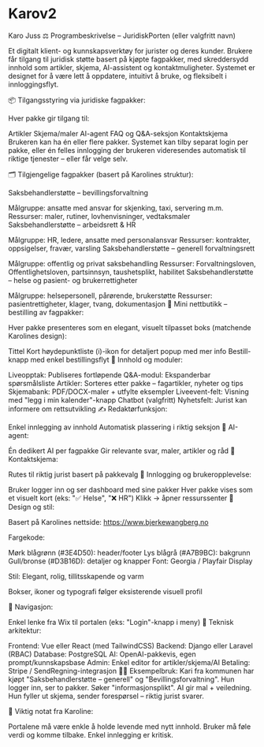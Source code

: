# Karov2
Karo Juss
⚖️ Programbeskrivelse – JuridiskPorten (eller valgfritt navn)

Et digitalt klient- og kunnskapsverktøy for jurister og deres kunder. Brukere får tilgang til juridisk støtte basert på kjøpte fagpakker, med skreddersydd innhold som artikler, skjema, AI-assistent og kontaktmuligheter. Systemet er designet for å være lett å oppdatere, intuitivt å bruke, og fleksibelt i innloggingsflyt.

📦 Tilgangsstyring via juridiske fagpakker:

Hver pakke gir tilgang til:

Artikler
Skjema/maler
AI-agent
FAQ og Q&A-seksjon
Kontaktskjema
Brukeren kan ha én eller flere pakker. Systemet kan tilby separat login per pakke, eller én felles innlogging der brukeren videresendes automatisk til riktige tjenester – eller får velge selv.

🗂 Tilgjengelige fagpakker (basert på Karolines struktur):

Saksbehandlerstøtte – bevillingsforvaltning

Målgruppe: ansatte med ansvar for skjenking, taxi, servering m.m.
Ressurser: maler, rutiner, lovhenvisninger, vedtaksmaler
Saksbehandlerstøtte – arbeidsrett & HR

Målgruppe: HR, ledere, ansatte med personalansvar
Ressurser: kontrakter, oppsigelser, fravær, varsling
Saksbehandlerstøtte – generell forvaltningsrett

Målgruppe: offentlig og privat saksbehandling
Ressurser: Forvaltningsloven, Offentlighetsloven, partsinnsyn, taushetsplikt, habilitet
Saksbehandlerstøtte – helse og pasient- og brukerrettigheter

Målgruppe: helsepersonell, pårørende, brukerstøtte
Ressurser: pasientrettigheter, klager, tvang, dokumentasjon
🛒 Mini nettbutikk – bestilling av fagpakker:

Hver pakke presenteres som en elegant, visuelt tilpasset boks (matchende Karolines design):

Tittel
Kort høydepunktliste
(i)-ikon for detaljert popup med mer info
Bestill-knapp med enkel bestillingsflyt
🧠 Innhold og moduler:

Liveopptak: Publiseres fortløpende
Q&A-modul: Ekspanderbar spørsmålsliste
Artikler: Sorteres etter pakke – fagartikler, nyheter og tips
Skjemabank: PDF/DOCX-maler + utfylte eksempler
Liveevent-felt: Visning med "legg i min kalender"-knapp
Chatbot (valgfritt)
Nyhetsfelt: Jurist kan informere om rettsutvikling
✍️ Redaktørfunksjon:

Enkel innlegging av innhold
Automatisk plassering i riktig seksjon
🤖 AI-agent:

Én dedikert AI per fagpakke
Gir relevante svar, maler, artikler og råd
📨 Kontaktskjema:

Rutes til riktig jurist basert på pakkevalg
🔐 Innlogging og brukeropplevelse:

Bruker logger inn og ser dashboard med sine pakker
Hver pakke vises som et visuelt kort (eks: "✅ Helse", "❌ HR")
Klikk → åpner ressurssenter
🎨 Design og stil:

Basert på Karolines nettside: https://www.bjerkewangberg.no

Fargekode:

Mørk blågrønn (#3E4D50): header/footer
Lys blågrå (#A7B9BC): bakgrunn
Gull/bronse (#D3B16D): detaljer og knapper
Font: Georgia / Playfair Display

Stil: Elegant, rolig, tillitsskapende og varm

Bokser, ikoner og typografi følger eksisterende visuell profil

🔗 Navigasjon:

Enkel lenke fra Wix til portalen (eks: "Login"-knapp i meny)
🧱 Teknisk arkitektur:

Frontend: Vue eller React (med TailwindCSS)
Backend: Django eller Laravel (RBAC)
Database: PostgreSQL
AI: OpenAI-pakkevis, egen prompt/kunnskapsbase
Admin: Enkel editor for artikler/skjema/AI
Betaling: Stripe / SendRegning-integrasjon
👩‍⚖️ Eksempelbruk: Kari fra kommunen har kjøpt "Saksbehandlerstøtte – generell" og "Bevillingsforvaltning". Hun logger inn, ser to pakker. Søker "informasjonsplikt". AI gir mal + veiledning. Hun fyller ut skjema, sender forespørsel – riktig jurist svarer.

📌 Viktig notat fra Karoline:

Portalene må være enkle å holde levende med nytt innhold. Bruker må føle verdi og komme tilbake. Enkel innlegging er kritisk.
